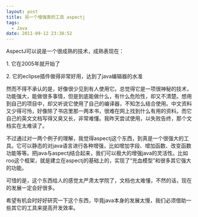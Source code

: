 ```yaml
---
layout: post
title: 另一个增强类的工具 aspectj
tags:
  - Java
date: 2011-09-12 23:38:52
---
```


AspectJ可以说是一个很成熟的技术，成熟表现在：
<p>1. 它在2005年就开始了
<p>2. 它的eclipse插件做得非常好用，达到了java编辑器的水准
<p>然而不得不承认的是，好像很少见到有人使用它。总觉得它是一项很神秘的技术，功能强大，能做很多事情，但是到底能做什么，有什么危险性，却又不清楚。想用到自己的项目中，却又听说它使用了自己的编译器，不知怎么结合使用。中文资料又少得可怜，好像除了书店里那一两本书，很难在网上找到什么有用的资料。而它自己的英文文档写得又臭又长，非常难懂。我昨天尝试使用，以失败告终，那个文档实在太难读了。
<p>不过通过对一两个例子的理解，我觉得aspectj这个东西，到真是一个很强大的工具。它可以静态的对java语言进行各种增强，比如增加字段、增加函数、改变函数功能等等。把java与aspectj结合起来，我们可以极大的增强java的灵活性。比如roo这个框架，就是建立在aspectj的基础上的，实现了“充血模型”和很多其它强大的功能。
<p>可惜的是，这个东西给人的感觉太严肃太学院了，文档也太难懂，不然的话，现在的发展一定会好很多。
<p>希望有机会时好好研究一下这个东西，毕竟java本身的发展太慢，我们必须借助一些其它的工具来提高开发效率。